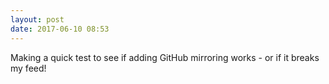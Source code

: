 ```yaml
---
layout: post
date: 2017-06-10 08:53
---
```

Making a quick test to see if adding GitHub mirroring works - or if it breaks my feed!
